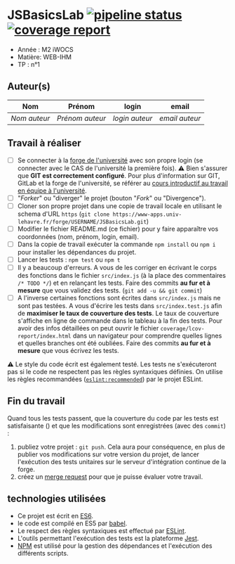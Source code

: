 # JSBasicsLab [![pipeline status](https://www-apps.univ-lehavre.fr/forge/WEB-IHM/JSBasicsLab/badges/master/pipeline.svg)](https://www-apps.univ-lehavre.fr/forge/WEB-IHM/JSBasicsLab/commits/master)  [![coverage report](https://www-apps.univ-lehavre.fr/forge/WEB-IHM/JSBasicsLab/badges/master/coverage.svg)](https://www-apps.univ-lehavre.fr/forge/WEB-IHM/JSBasicsLab/commits/master)

- Année : M2 iWOCS
- Matière: WEB-IHM
- TP : n°1

## Auteur(s)

|Nom|Prénom|login|email|
|--|--|--|--|
| *Nom auteur* | *Prénom auteur*| *login auteur* | *email auteur* |

## Travail à réaliser

- [ ] Se connecter à la [forge de l'université](https://www-apps.univ-lehavre.fr/forge) avec son propre login (se connecter avec le CAS de l'université la première fois). :warning: Bien s'assurer que **GIT est correctement configuré**. Pour plus d'information sur GIT, GitLab et la forge de l'université, se référer au [cours introductif au travail en équipe à l'université](https://pigne.org/teaching/general/lecture/Gestion-de-version-travail-en-equipe).
- [ ] "*Forker*" ou "diverger" le projet (bouton "*Fork*" ou "Divergence").
- [ ] Cloner son propre projet dans une copie de travail locale en utilisant le schema d'URL `https` (`git clone https://www-apps.univ-lehavre.fr/forge/USERNAME/JSBasicsLab.git`)
- [ ] Modifier le fichier README.md (ce fichier) pour y faire apparaître vos coordonnées (nom, prénom, login, email).
- [ ] Dans la copie de travail exécuter la commande `npm install` ou `npm i` pour installer les dépendances du projet.
- [ ] Lancer les tests : `npm test` ou `npm t`
- [ ] Il y a beaucoup d'erreurs. A vous de les corriger en écrivant le corps des fonctions dans le fichier `src/index.js` (à la place des commentaires `/* TODO */`) et en relançant les tests. Faire des commits **au fur et à mesure** que vous validez des tests. (`git add -u && git commit`)
- [ ] A l'inverse certaines fonctions sont écrites dans `src/index.js` mais ne sont pas testées. A vous d'écrire les tests dans `src/index.test.js` afin de **maximiser le taux de couverture des tests**. Le taux de couverture s'affiche en ligne de commande dans le tableau à la fin des tests. Pour avoir des infos détaillées on peut ouvrir le fichier `coverage/lcov-report/index.html` dans un navigateur pour comprendre quelles lignes et quelles branches ont été oubliées. Faire des commits **au fur et à mesure** que vous écrivez les tests.

:warning: Le style du code écrit est également testé. Les tests ne s'exécuteront pas si le code ne respectent pas les règles syntaxiques définies. On utilise les règles recommandées ([`eslint:recommended`](https://eslint.org/docs/rules/)) par le projet ESLint.

## Fin du travail

Quand tous les tests passent, que la couverture du code par les tests est satisfaisante () et que les modifications sont enregistrées (avec des `commit`) :

1. publiez votre projet : `git push`. Cela aura pour conséquence, en plus de publier vos modifications sur votre version du projet, de lancer l'exécution des tests unitaires sur le serveur d'intégration continue de la forge.
2. créez un [merge request](https://docs.gitlab.com/ee/gitlab-basics/add-merge-request.html) pour que je puisse évaluer votre travail.

## technologies utilisées

- Ce projet est écrit en [ES6](http://www.ecma-international.org/ecma-262/6.0/index.html).
- le code est compilé en ES5 par [babel](https://babeljs.io/).
- Le respect des règles syntaxiques est effectué par [ESLint](https://eslint.org/).
- L'outils permettant l'exécution des tests est la plateforme [Jest](http://facebook.github.io/jest/).
- [NPM](https://www.npmjs.com/) est utilisé pour la gestion des dépendances et l'exécution des différents scripts.

